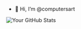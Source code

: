 - 👋 Hi, I’m @computersart

![Your GitHub Stats](https://github-readme-stats.vercel.app/api?username=computersart&show_icons=true&theme=radical&hide_rank=true)

<!---
computersart/computersart is a ✨ special ✨ repository because its `README.md` (this file) appears on your GitHub profile.
You can click the Preview link to take a look at your changes.
--->
